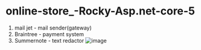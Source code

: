 # online-store_-Rocky-Asp.net-core-5
1) mail jet - mail sender(gateway)
2) Braintree - payment system
3) Summernote - text redactor
![image](https://user-images.githubusercontent.com/70452790/197119084-15a466e1-9d98-44e6-8c33-b3bafc45c8af.png)


